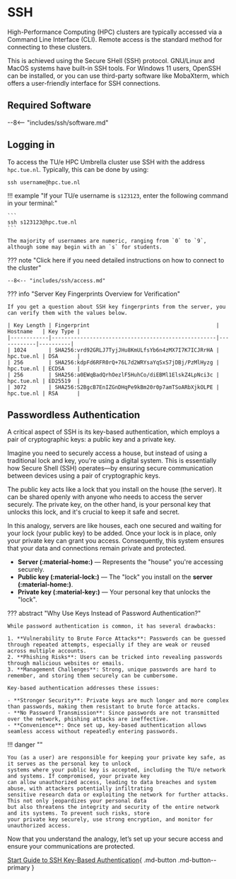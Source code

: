 # SSH

High-Performance Computing (HPC) clusters are typically accessed via a Command Line Interface (CLI). Remote access is
the standard method for connecting to these clusters.

This is achieved using the Secure SHell (SSH) protocol. GNU/Linux and MacOS systems have built-in SSH tools. 
For Windows 11 users, OpenSSH can be installed, or you can use third-party software like MobaXterm, 
which offers a user-friendly interface for SSH connections.

## Required Software

--8<-- "includes/ssh/software.md"

## Logging in

To access the TU/e HPC Umbrella cluster use SSH with the address `hpc.tue.nl`. Typically, this can be done by using: 

```shell 
ssh username@hpc.tue.nl
```

!!! example "If your TU/e username is `s123123`, enter the following command in your terminal:"

    ```
    ssh s123123@hpc.tue.nl
    ```

    The majority of usernames are numeric, ranging from `0` to `9`, although some may begin with an `s` for students.

??? note "Click here if you need detailed instructions on how to connect to the cluster"

    --8<-- "includes/ssh/access.md"

??? info "Server Key Fingerprints Overview for Verification"

    If you get a question about SSH key fingerprints from the server, you
    can verify them with the values below.

    | Key Length | Fingerprint                                        | Hostname   | Key Type |
    |------------|----------------------------------------------------|------------|----------|
    | 1024       | SHA256:vrd92GRLJ7TyjJHu8KmULfsYb6n4zMX7I7K7ICJRrHA | hpc.tue.nl | DSA      |
    | 256        | SHA256:kdpFd6RFR0rQ+76L7d2WRYsaYqSxS7jDBj/PzMlHyzg | hpc.tue.nl | ECDSA    |
    | 256        | SHA256:a0EWqBadQrhOezlF5HuhCo/diEBMl1ElskZ4LpNci3c | hpc.tue.nl | ED25519  |
    | 3072       | SHA256:S2BgcB7EnIZGnDHqPe9kBm20r0p7amTSoARbXjkOLPE | hpc.tue.nl | RSA      |

## Passwordless Authentication

A critical aspect of SSH is its key-based authentication, which employs a pair of cryptographic keys: a public key and a
private key.

Imagine you need to securely access a house, but instead of using a traditional lock and key, you're using a digital
system. This is essentially how Secure Shell (SSH) operates—by ensuring secure communication between devices using a
pair of cryptographic keys.

The public key acts like a lock that you install on the house (the server). It can be shared openly with anyone who
needs to access the server securely. The private key, on the other hand, is your personal key that unlocks this lock,
and it's crucial to keep it safe and secret.

In this analogy, servers are like houses, each one secured and waiting for your lock (your public key) to be added. Once
your lock is in place, only your private key can grant you access. Consequently, this system ensures that your data and
connections remain private and protected.

- **Server (:material-home:)** — Represents the "house" you're accessing securely.
- **Public key (:material-lock:)** — The "lock" you install on the **server (:material-home:)**.
- **Private key (:material-key:)** — Your personal key that unlocks the "lock".

??? abstract "Why Use Keys Instead of Password Authentication?"

    While password authentication is common, it has several drawbacks:

    1. **Vulnerability to Brute Force Attacks**: Passwords can be guessed through repeated attempts, especially if they are weak or reused across multiple accounts.
    2. **Phishing Risks**: Users can be tricked into revealing passwords through malicious websites or emails.
    3. **Management Challenges**: Strong, unique passwords are hard to remember, and storing them securely can be cumbersome.

    Key-based authentication addresses these issues:
    
    - **Stronger Security**: Private keys are much longer and more complex than passwords, making them resistant to brute force attacks.
    - **No Password Transmission**: Since passwords are not transmitted over the network, phishing attacks are ineffective.
    - **Convenience**: Once set up, key-based authentication allows seamless access without repeatedly entering passwords.

!!! danger ""

    You (as a user) are responsible for keeping your private key safe, as it serves as the personal key to unlock 
    systems where your public key is accepted, including the TU/e network and systems. If compromised, your private key 
    can allow unauthorized access, leading to data breaches and system abuse, with attackers potentially infiltrating 
    sensitive research data or exploiting the network for further attacks. This not only jeopardizes your personal data 
    but also threatens the integrity and security of the entire network and its systems. To prevent such risks, store 
    your private key securely, use strong encryption, and monitor for unauthorized access.

Now that you understand the analogy, let’s set up your secure access and ensure your communications are protected.

[Start Guide to SSH Key-Based Authentication](ssh/step-1.md){ .md-button .md-button--primary }
